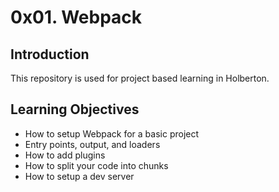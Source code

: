 # 0x01. Webpack

## Introduction
This repository is used for project based learning in Holberton.

## Learning Objectives
- How to setup Webpack for a basic project
- Entry points, output, and loaders
- How to add plugins
- How to split your code into chunks
- How to setup a dev server

